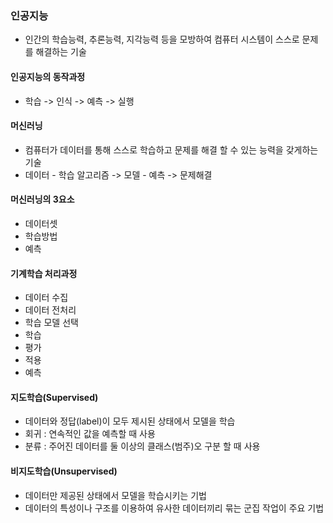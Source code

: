 ### 인공지능
- 인간의 학습능력, 추론능력, 지각능력 등을 모방하여 컴퓨터 시스템이 스스로 문제를 해결하는 기술

#### 인공지능의 동작과정
- 학습 -> 인식 -> 예측 -> 실행

#### 머신러닝
- 컴퓨터가 데이터를 통해 스스로 학습하고 문제를 해결 할 수 있는 능력을 갖게하는 기술
- 데이터 - 학습 알고리즘 -> 모델 - 예측 -> 문제해결

#### 머신러닝의 3요소
- 데이터셋
- 학습방법
- 예측

#### 기계학습 처리과정
- 데이터 수집
- 데이터 전처리
- 학습 모델 선택
- 학습
- 평가
- 적용
- 예측

#### 지도학습(Supervised)
- 데이터와 정답(label)이 모두 제시된 상태에서 모델을 학습
- 회귀 : 연속적인 값을 예측할 때 사용
- 분류 : 주어진 데이터를 둘 이상의 클래스(범주)오 구분 할 때 사용

#### 비지도학습(Unsupervised)
- 데이터만 제공된 상태에서 모델을 학습시키는 기법
- 데이터의 특성이나 구조를 이용하여 유사한 데이터끼리 묶는 군집 작업이 주요 기법


